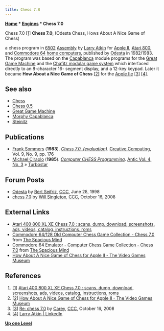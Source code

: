 ```yaml
---
title: Chess 7.0
---
```

**[Home](Home "Home") * [Engines](Engines "Engines") * Chess 7.0**

[](http://www.atarimania.com/game-atari-400-800-xl-xe-chess-70_1022.html) Chess 7.0 <a id="cite-note-1" href="#cite-ref-1">[1]</a>
**Chess 7.0**, (Odesta Chess, Hows About A Nice Game of Chess)

a chess program in [6502](6502 "6502") [Assembly](Assembly "Assembly") by [Larry Atkin](Larry_Atkin "Larry Atkin") for [Apple II](Apple_II "Apple II"), [Atari 800](Atari_8-bit "Atari 8-bit"), and [Commodore 64](Commodore_64 "Commodore 64") [home computers](https://en.wikipedia.org/wiki/Home_computer), published by [Odesta](https://en.wikipedia.org/wiki/Helix_%28database%29) in 1982/1983. The program was based on the [Capablanca](Morphy#Capablanca "Morphy") module programs for the [Great Game Machine](Great_Game_Machine "Great Game Machine") and the [Chafitz modular game system](Chafitz_Modular_Game_System "Chafitz Modular Game System") which interfaced directly to an 8-character 16- segment display, and a 12-key keypad. Later it became **How About a Nice Game of Chess** <a id="cite-note-2" href="#cite-ref-2">[2]</a> for the [Apple IIe](Apple_II "Apple II") <a id="cite-note-3" href="#cite-ref-3">[3]</a> <a id="cite-note-4" href="#cite-ref-4">[4]</a>.

## See also

- [Chess](</Chess_(Program)> "Chess (Program)")
- [Chess 0.5](Chess_0.5 "Chess 0.5")
- [Great Game Machine](Great_Game_Machine "Great Game Machine")
- [Morphy Capablanca](Morphy#Capablanca "Morphy")
- [Steinitz](Steinitz "Steinitz")

## Publications

- [Frank Sommers](http://www.atarimagazines.com/creative/index/index.php?author=Frank+Sommers) (**1983**). *[Chess 7.0. (evaluation)](http://www.atarimagazines.com/creative/v9n9/176_Chess_70.php)*. [Creative Computing](Creative_Computing "Creative Computing"), Vol. 9, No. 9, pp. 176
- [Michael Ciraolo](http://www.atarimagazines.com/index/index.php?author=Michael+Ciraolo&mag=antic) (**1985**). *[Computer CHESS Programming](http://www.atarimagazines.com/v4n3/ComputerChess.html)*. [Antic Vol. 4, No. 3](http://www.atarimagazines.com/index/index.php?issue=v4n3) » [Turbostar](Turbostar "Turbostar")

## Forum Posts

- [Odesta](https://www.stmintz.com/ccc/index.php?id=21507) by [Bert Seifriz](index.php?title=Berthold_Seifriz&action=edit&redlink=1 "Berthold Seifriz (page does not exist)"), [CCC](CCC "CCC"), June 28, 1998
- [chess 7.0](http://www.talkchess.com/forum/viewtopic.php?t=24419) by [Will Singleton](Will_Singleton "Will Singleton"), [CCC](CCC "CCC"), October 16, 2008

## External Links

- [Atari 400 800 XL XE Chess 7.0 : scans, dump, download, screenshots, ads, videos, catalog, instructions, roms](http://www.atarimania.com/game-atari-400-800-xl-xe-chess-70_1022.html)
- [Commodore 64/128 Old Computer Chess Game Collection - Chess 7.0](http://www.spacious-mind.com/html/commodore_c64_chess_7_0.html) from [The Spacious Mind](The_Spacious_Mind "The Spacious Mind")
- [Commodore 64 Emulator - Computer Chess Game Collection - Chess 7.0](http://www.spacious-mind.com/html/c64_emu_-_chess_7_0.html) from [The Spacious Mind](The_Spacious_Mind "The Spacious Mind")
- [How About A Nice Game of Chess for Apple II - The Video Games Museum](http://www.video-games-museum.com/en/game/Hows-About-A-Nice-Game-of-Chess/37/3/12646)

## References

1. <a id="cite-ref-1" href="#cite-note-1">[1]</a> [Atari 400 800 XL XE Chess 7.0 : scans, dump, download, screenshots, ads, videos, catalog, instructions, roms](http://www.atarimania.com/game-atari-400-800-xl-xe-chess-70_1022.html)
1. <a id="cite-ref-2" href="#cite-note-2">[2]</a> [How About A Nice Game of Chess for Apple II - The Video Games Museum](http://www.video-games-museum.com/en/game/Hows-About-A-Nice-Game-of-Chess/37/3/12646)
1. <a id="cite-ref-3" href="#cite-note-3">[3]</a> [Re: chess 7.0](http://www.talkchess.com/forum/viewtopic.php?topic_view=threads&p=225677&t=24419) by [Carey](Carey_Bloodworth "Carey Bloodworth"), [CCC](CCC "CCC"), October 16, 2008
1. <a id="cite-ref-4" href="#cite-note-4">[4]</a> [Larry Atkin | LinkedIn](http://www.linkedin.com/in/larryatkin)

**[Up one Level](Engines "Engines")**

